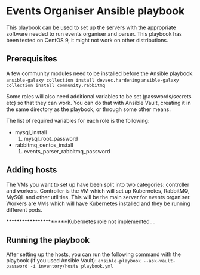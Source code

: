 # Events Organiser Ansible playbook

This playbook can be used to set up the servers with the appropriate software needed to run events organiser and parser. This playbook has been tested on CentOS 9, it might not work on other distributions.

## Prerequisites

A few community modules need to be installed before the Ansible playbook:
`ansible-galaxy collection install devsec.hardening`
`ansible-galaxy collection install community.rabbitmq`

Some roles will also need additional variables to be set (passwords/secrets etc) so that they can work. You can do that with Ansible Vault, creating it in the same directory as the playbook, or through some other means.

The list of required variables for each role is the following:
* mysql_install
    1. mysql_root_password
* rabbitmq_centos_install
    1. events_parser_rabbitmq_password

## Adding hosts
The VMs you want to set up have been split into two categories: controller and workers.
Controller is the VM which will set up Kubernetes, RabbitMQ, MySQL and other utilities. This will be the main server for events organiser.
Workers are VMs which will have Kubernetes installed and they be running different pods.

**********************Kubernetes role not implemented....

## Running the playbook

After setting up the hosts, you can run the following command with the playbook (if you used Ansible Vault): `ansible-playbook --ask-vault-password -i inventory/hosts playbook.yml`